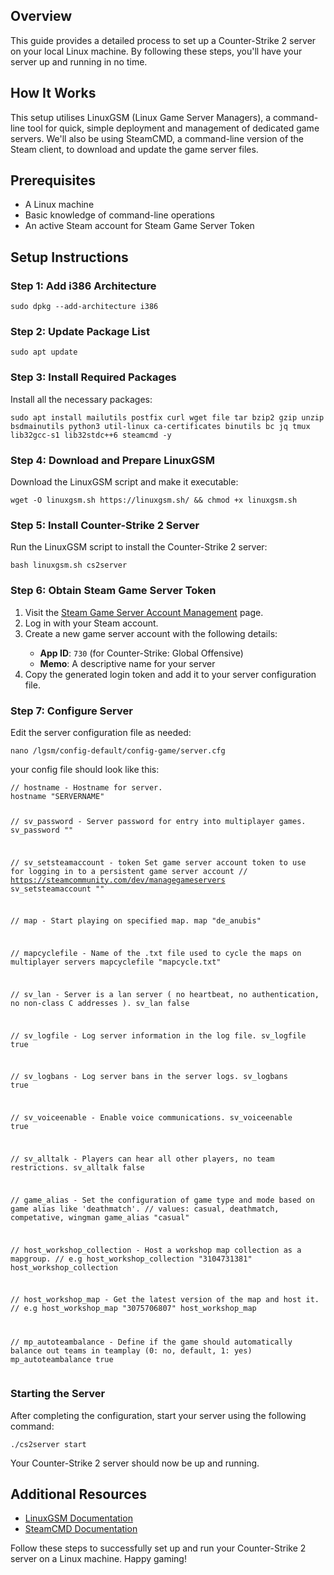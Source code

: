 <h2>Overview</h2>
<p>This guide provides a detailed process to set up a Counter-Strike 2 server on your local Linux machine. By following these steps, you'll have your server up and running in no time.</p>

<h2>How It Works</h2>
<p>This setup utilises LinuxGSM (Linux Game Server Managers), a command-line tool for quick, simple deployment and management of dedicated game servers. We'll also be using SteamCMD, a command-line version of the Steam client, to download and update the game server files.</p>

<h2>Prerequisites</h2>
<ul>
    <li>A Linux machine</li>
    <li>Basic knowledge of command-line operations</li>
    <li>An active Steam account for Steam Game Server Token</li>
</ul>

<h2> Setup Instructions </h2>

<h3>Step 1: Add i386 Architecture</h3>
<pre><code>sudo dpkg --add-architecture i386</code></pre>

<h3>Step 2: Update Package List</h3>
<pre><code>sudo apt update</code></pre>

<h3>Step 3: Install Required Packages</h3>
<p>Install all the necessary packages:</p>
<pre><code>sudo apt install mailutils postfix curl wget file tar bzip2 gzip unzip bsdmainutils python3 util-linux ca-certificates binutils bc jq tmux lib32gcc-s1 lib32stdc++6 steamcmd -y</code></pre>

<h3>Step 4: Download and Prepare LinuxGSM</h3>
<p>Download the LinuxGSM script and make it executable:</p>
<pre><code>wget -O linuxgsm.sh https://linuxgsm.sh/ && chmod +x linuxgsm.sh</code></pre>

<h3>Step 5: Install Counter-Strike 2 Server</h3>
<p>Run the LinuxGSM script to install the Counter-Strike 2 server:</p>
<pre><code>bash linuxgsm.sh cs2server</code></pre>

<h3>Step 6: Obtain Steam Game Server Token</h3>
<ol>
    <li>Visit the <a href="https://steamcommunity.com/dev/managegameservers">Steam Game Server Account Management</a> page.</li>
    <li>Log in with your Steam account.</li>
    <li>Create a new game server account with the following details:</li>
    <ul>
        <li><strong>App ID</strong>: <code>730</code> (for Counter-Strike: Global Offensive)</li>
        <li><strong>Memo</strong>: A descriptive name for your server</li>
    </ul>
    <li>Copy the generated login token and add it to your server configuration file.</li>
</ol>

<h3>Step 7: Configure Server</h3>
<p>Edit the server configuration file as needed:</p>
<pre><code>nano /lgsm/config-default/config-game/server.cfg</code></pre>
<p>your config file should look like this:</p>
<pre><code>// hostname - Hostname for server.
hostname "SERVERNAME"

// sv_password - Server password for entry into multiplayer games.
sv_password ""

// sv_setsteamaccount - token Set game server account token to use for logging in to a persistent game server account
// https://steamcommunity.com/dev/managegameservers
sv_setsteamaccount ""

// map - Start playing on specified map.
map "de_anubis"

// mapcyclefile - Name of the .txt file used to cycle the maps on multiplayer servers
mapcyclefile "mapcycle.txt"

// sv_lan - Server is a lan server ( no heartbeat, no authentication, no non-class C addresses ).
sv_lan false

// sv_logfile - Log server information in the log file.
sv_logfile true

// sv_logbans - Log server bans in the server logs.
sv_logbans true

// sv_voiceenable - Enable voice communications.
sv_voiceenable true

// sv_alltalk - Players can hear all other players, no team restrictions.
sv_alltalk false

// game_alias - Set the configuration of game type and mode based on game alias like 'deathmatch'.
// values: casual, deathmatch, competative, wingman
game_alias "casual"

// host_workshop_collection - Host a workshop map collection as a mapgroup.
// e.g host_workshop_collection "3104731381"
host_workshop_collection

// host_workshop_map - Get the latest version of the map and host it.
// e.g host_workshop_map "3075706807"
host_workshop_map

// mp_autoteambalance - Define if the game should automatically balance out teams in teamplay (0: no, default, 1: yes)
mp_autoteambalance true
</code></pre>

<h3>Starting the Server</h3>
<p>After completing the configuration, start your server using the following command:</p>
<pre><code>./cs2server start</code></pre>
<p>Your Counter-Strike 2 server should now be up and running.</p>

<h2>Additional Resources</h2>
<ul>
    <li><a href="https://docs.linuxgsm.com/">LinuxGSM Documentation</a></li>
    <li><a href="https://developer.valvesoftware.com/wiki/SteamCMD">SteamCMD Documentation</a></li>
</ul>

<p>Follow these steps to successfully set up and run your Counter-Strike 2 server on a Linux machine. Happy gaming!</p>
